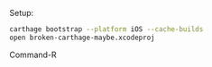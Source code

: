 Setup:

```bash
carthage bootstrap --platform iOS --cache-builds
open broken-carthage-maybe.xcodeproj
```

Command-R
